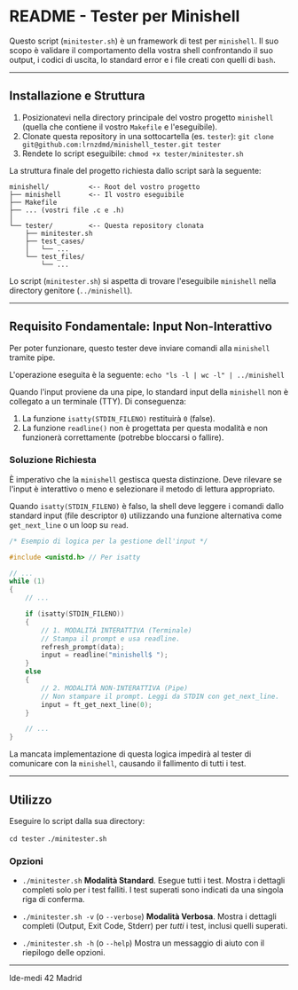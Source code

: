 # README - Tester per Minishell

Questo script (`minitester.sh`) è un framework di test per `minishell`. Il suo scopo è validare il comportamento della vostra shell confrontando il suo output, i codici di uscita, lo standard error e i file creati con quelli di `bash`.

---

## Installazione e Struttura

1.  Posizionatevi nella directory principale del vostro progetto `minishell` (quella che contiene il vostro `Makefile` e l'eseguibile).
2.  Clonate questa repository in una sottocartella (es. `tester`):
    `git clone git@github.com:lrnzdmd/minishell_tester.git tester`
3.  Rendete lo script eseguibile:
    `chmod +x tester/minitester.sh`

La struttura finale del progetto richiesta dallo script sarà la seguente:

```
minishell/          <-- Root del vostro progetto
├── minishell       <-- Il vostro eseguibile
├── Makefile
├── ... (vostri file .c e .h)
│
└── tester/         <-- Questa repository clonata
    ├── minitester.sh
    ├── test_cases/
    │   └── ...
    └── test_files/
        └── ...
```

Lo script (`minitester.sh`) si aspetta di trovare l'eseguibile `minishell` nella directory genitore (`../minishell`).

---

## Requisito Fondamentale: Input Non-Interattivo

Per poter funzionare, questo tester deve inviare comandi alla `minishell` tramite pipe.

L'operazione eseguita è la seguente:
`echo "ls -l | wc -l" | ../minishell`

Quando l'input proviene da una pipe, lo standard input della `minishell` non è collegato a un terminale (TTY). Di conseguenza:
1.  La funzione `isatty(STDIN_FILENO)` restituirà `0` (false).
2.  La funzione `readline()` non è progettata per questa modalità e non funzionerà correttamente (potrebbe bloccarsi o fallire).

### Soluzione Richiesta

È imperativo che la `minishell` gestisca questa distinzione. Deve rilevare se l'input è interattivo o meno e selezionare il metodo di lettura appropriato.

Quando `isatty(STDIN_FILENO)` è falso, la shell deve leggere i comandi dallo standard input (file descriptor `0`) utilizzando una funzione alternativa come `get_next_line` o un loop su `read`.

```c
/* Esempio di logica per la gestione dell'input */

#include <unistd.h> // Per isatty

// ...
while (1)
{
    // ...

    if (isatty(STDIN_FILENO))
    {
        // 1. MODALITÀ INTERATTIVA (Terminale)
        // Stampa il prompt e usa readline.
        refresh_prompt(data);
        input = readline("minishell$ ");
    }
    else
    {
        // 2. MODALITÀ NON-INTERATTIVA (Pipe)
        // Non stampare il prompt. Leggi da STDIN con get_next_line.
        input = ft_get_next_line(0);
    }

    // ...
}
```

La mancata implementazione di questa logica impedirà al tester di comunicare con la `minishell`, causando il fallimento di tutti i test.

---

## Utilizzo

Eseguire lo script dalla sua directory:

`cd tester`
`./minitester.sh`

### Opzioni

* `./minitester.sh`
    **Modalità Standard**. Esegue tutti i test. Mostra i dettagli completi solo per i test falliti. I test superati sono indicati da una singola riga di conferma.

* `./minitester.sh -v` (o `--verbose`)
    **Modalità Verbosa**. Mostra i dettagli completi (Output, Exit Code, Stderr) per *tutti* i test, inclusi quelli superati.

* `./minitester.sh -h` (o `--help`)
    Mostra un messaggio di aiuto con il riepilogo delle opzioni.

---
lde-medi 42 Madrid